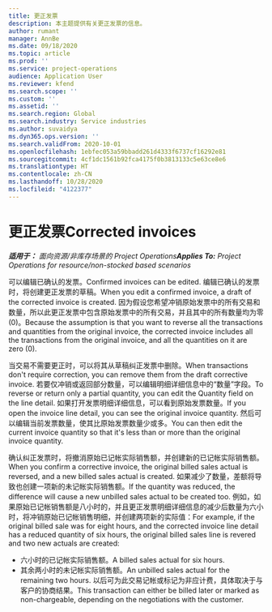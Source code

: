 ```yaml
---
title: 更正发票
description: 本主题提供有关更正发票的信息。
author: rumant
manager: AnnBe
ms.date: 09/18/2020
ms.topic: article
ms.prod: ''
ms.service: project-operations
audience: Application User
ms.reviewer: kfend
ms.search.scope: ''
ms.custom: ''
ms.assetid: ''
ms.search.region: Global
ms.search.industry: Service industries
ms.author: suvaidya
ms.dyn365.ops.version: ''
ms.search.validFrom: 2020-10-01
ms.openlocfilehash: 1ebfec053a59bbadd261d4333f6737cf16292e81
ms.sourcegitcommit: 4cf1dc1561b92fca4175f0b3813133c5e63ce8e6
ms.translationtype: HT
ms.contentlocale: zh-CN
ms.lasthandoff: 10/28/2020
ms.locfileid: "4122377"
---
```

# <a name="corrected-invoices"></a><span data-ttu-id="beec1-103">更正发票</span><span class="sxs-lookup"><span data-stu-id="beec1-103">Corrected invoices</span></span>

<span data-ttu-id="beec1-104">_**适用于：** 面向资源/非库存场景的 Project Operations_</span><span class="sxs-lookup"><span data-stu-id="beec1-104">_**Applies To:** Project Operations for resource/non-stocked based scenarios_</span></span>

<span data-ttu-id="beec1-105">可以编辑已确认的发票。</span><span class="sxs-lookup"><span data-stu-id="beec1-105">Confirmed invoices can be edited.</span></span> <span data-ttu-id="beec1-106">编辑已确认的发票时，将创建更正发票的草稿。</span><span class="sxs-lookup"><span data-stu-id="beec1-106">When you edit a confirmed invoice, a draft of the corrected invoice is created.</span></span> <span data-ttu-id="beec1-107">因为假设您希望冲销原始发票中的所有交易和数量，所以此更正发票中包含原始发票中的所有交易，并且其中的所有数量均为零 (0)。</span><span class="sxs-lookup"><span data-stu-id="beec1-107">Because the assumption is that you want to reverse all the transactions and quantities from the original invoice, the corrected invoice includes all the transactions from the original invoice, and all the quantities on it are zero (0).</span></span>

<span data-ttu-id="beec1-108">当交易不需要更正时，可以将其从草稿纠正发票中删除。</span><span class="sxs-lookup"><span data-stu-id="beec1-108">When transactions don't require correction, you can remove them from the draft corrective invoice.</span></span> <span data-ttu-id="beec1-109">若要仅冲销或返回部分数量，可以编辑明细详细信息中的“数量”字段。</span><span class="sxs-lookup"><span data-stu-id="beec1-109">To reverse or return only a partial quantity, you can edit the Quantity field on the line detail.</span></span> <span data-ttu-id="beec1-110">如果打开发票明细详细信息，可以看到原始发票数量。</span><span class="sxs-lookup"><span data-stu-id="beec1-110">If you open the invoice line detail, you can see the original invoice quantity.</span></span> <span data-ttu-id="beec1-111">然后可以编辑当前发票数量，使其比原始发票数量少或多。</span><span class="sxs-lookup"><span data-stu-id="beec1-111">You can then edit the current invoice quantity so that it's less than or more than the original invoice quantity.</span></span>

<span data-ttu-id="beec1-112">确认纠正发票时，将撤消原始已记帐实际销售额，并创建新的已记帐实际销售额。</span><span class="sxs-lookup"><span data-stu-id="beec1-112">When you confirm a corrective invoice, the original billed sales actual is reversed, and a new billed sales actual is created.</span></span> <span data-ttu-id="beec1-113">如果减少了数量，差额将导致也创建一项新的未记帐实际销售额。</span><span class="sxs-lookup"><span data-stu-id="beec1-113">If the quantity was reduced, the difference will cause a new unbilled sales actual to be created too.</span></span> <span data-ttu-id="beec1-114">例如，如果原始已记帐销售额是八小时的，并且更正发票明细详细信息的减少后数量为六小时，将冲销原始已记帐销售明细，并创建两项新的实际值：</span><span class="sxs-lookup"><span data-stu-id="beec1-114">For example, if the original billed sale was for eight hours, and the corrected invoice line detail has a reduced quantity of six hours, the original billed sales line is revered and two new actuals are created:</span></span>

- <span data-ttu-id="beec1-115">六小时的已记帐实际销售额。</span><span class="sxs-lookup"><span data-stu-id="beec1-115">A billed sales actual for six hours.</span></span>
- <span data-ttu-id="beec1-116">其余两小时的未记帐实际销售额。</span><span class="sxs-lookup"><span data-stu-id="beec1-116">An unbilled sales actual for the remaining two hours.</span></span> <span data-ttu-id="beec1-117">以后可为此交易记帐或标记为非应计费，具体取决于与客户的协商结果。</span><span class="sxs-lookup"><span data-stu-id="beec1-117">This transaction can either be billed later or marked as non-chargeable, depending on the negotiations with the customer.</span></span>
